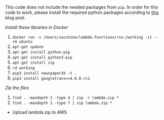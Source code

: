This code does not include the needed packages from `pip`. In order for this code to work, please install the required python packages according to [this](https://medium.freecodecamp.org/escaping-lambda-function-hell-using-docker-40b187ec1e48) blog post.


*Install these libraries in Docker*

1. `docker run -v /Users/iacutone/lambda-functions/rss:/working -it --rm ubuntu`
1. `apt-get update`
1. `apt-get install python-pip`
2. `apt-get install python3-pip`
3. `apt-get install zip`
4. `cd working`
5. `pip3 install newspaper3k -t .`
7. `pip3 install googletrans==4.0.0-rc1`

*Zip the files*

1. `find . -maxdepth 1 -type d | zip -r lambda.zip *`
2. `find . -maxdepth 1 -type f | zip lambda.zip *`

- Upload lambda.zip to AWS
